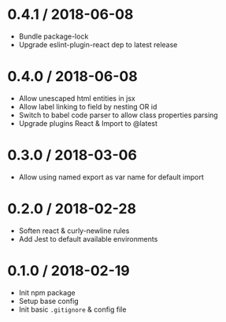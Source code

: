 
0.4.1 / 2018-06-08
==================

  * Bundle package-lock
  * Upgrade eslint-plugin-react dep to latest release

0.4.0 / 2018-06-08
==================

  * Allow unescaped html entities in jsx
  * Allow label linking to field by nesting OR id
  * Switch to babel code parser to allow class properties parsing
  * Upgrade plugins React & Import to @latest

0.3.0 / 2018-03-06
==================

  * Allow using named export as var name for default import

0.2.0 / 2018-02-28
==================

  * Soften react & curly-newline rules
  * Add Jest to default available environments

0.1.0 / 2018-02-19
==================

  * Init npm package
  * Setup base config
  * Init basic `.gitignore` & config file

